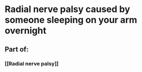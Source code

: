 # Radial nerve palsy caused by someone sleeping on your arm overnight 
## Part of: 
### [[Radial nerve palsy]]
